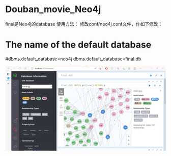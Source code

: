 # Douban_movie_Neo4j
final是Neo4j的database
使用方法：
修改conf/neo4j.conf文件，作如下修改：

# The name of the default database
#dbms.default_database=neo4j
dbms.default_database=final.db

![Image](img/屏幕截图.jpg)

